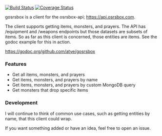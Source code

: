[![Build Status](https://travis-ci.org/atye/gosrsbox.svg?branch=master)](https://travis-ci.org/atye/gosrsbox) [![Coverage Status](https://coveralls.io/repos/github/atye/gosrsbox/badge.svg?branch=master&service=github)](https://coveralls.io/github/atye/gosrsbox?branch=master&service=github)

gosrsbox is a client for the osrsbox-api; https://api.osrsbox.com.

The client supports getting items, monsters, and prayers. The API has /equipment and /weapons endpoints but those datasets are subsets of items.
So as far as this client is concerned, those entities are items. See the godoc example for this in action.

https://godoc.org/github.com/atye/gosrsbox

### Features
- Get all items, monsters, and prayers
- Get items, monsters, and prayers by name
- Get items, monsters, and prayers by custom MongoDB query
- Get monsters that drop specific items

### Development
I will continue to think of common use cases, such as getting entities by name, that this client could wrap.

If you want something added or have an idea, feel free to open an issue.
